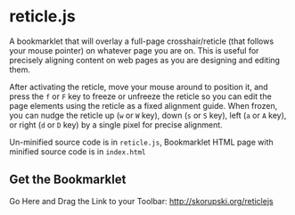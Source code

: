 reticle.js
==========

A bookmarklet that will overlay a full-page crosshair/reticle (that follows your mouse pointer) on whatever page you are on. This is useful for precisely aligning content on web pages as you are designing and editing them. 

After activating the reticle, move your mouse around to position it, and press the `f` or `F` key to freeze or unfreeze the reticle so you can edit the page elements using the reticle as a fixed alignment guide. When frozen, you can nudge the reticle up (`w` or `W` key), down (`s` or `S` key), left (`a` or `A` key), or right (`d` or `D` key) by a single pixel for precise alignment. 

Un-minified source code is in `reticle.js`, Bookmarklet HTML page with minified source code is in `index.html`

## Get the Bookmarklet
Go Here and Drag the Link to your Toolbar: http://skorupski.org/reticlejs
